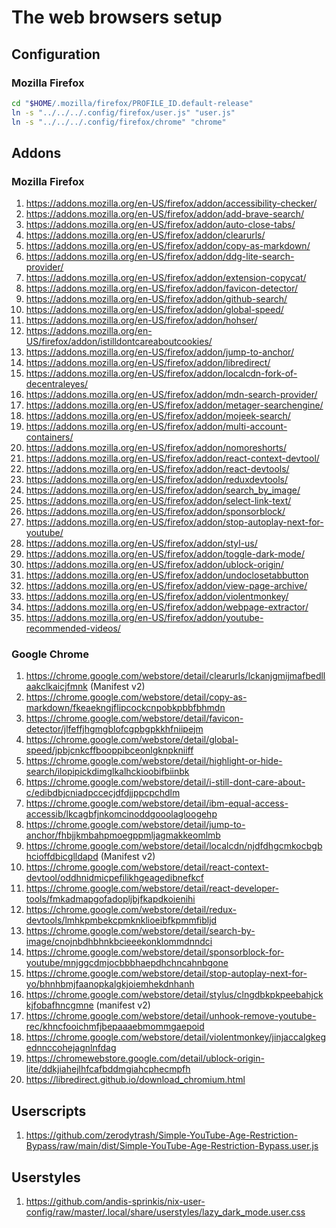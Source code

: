# The web browsers setup

## Configuration

### Mozilla Firefox

```sh
cd "$HOME/.mozilla/firefox/PROFILE_ID.default-release"
ln -s "../../../.config/firefox/user.js" "user.js"
ln -s "../../../.config/firefox/chrome" "chrome"
```

## Addons

### Mozilla Firefox

1.  https://addons.mozilla.org/en-US/firefox/addon/accessibility-checker/
1.  https://addons.mozilla.org/en-US/firefox/addon/add-brave-search/
1.  https://addons.mozilla.org/en-US/firefox/addon/auto-close-tabs/
1.  https://addons.mozilla.org/en-US/firefox/addon/clearurls/
1.  https://addons.mozilla.org/en-US/firefox/addon/copy-as-markdown/
1.  https://addons.mozilla.org/en-US/firefox/addon/ddg-lite-search-provider/
1.  https://addons.mozilla.org/en-US/firefox/addon/extension-copycat/
1.  https://addons.mozilla.org/en-US/firefox/addon/favicon-detector/
1.  https://addons.mozilla.org/en-US/firefox/addon/github-search/
1.  https://addons.mozilla.org/en-US/firefox/addon/global-speed/
1.  https://addons.mozilla.org/en-US/firefox/addon/hohser/
1.  https://addons.mozilla.org/en-US/firefox/addon/istilldontcareaboutcookies/
1.  https://addons.mozilla.org/en-US/firefox/addon/jump-to-anchor/
1.  https://addons.mozilla.org/en-US/firefox/addon/libredirect/
1.  https://addons.mozilla.org/en-US/firefox/addon/localcdn-fork-of-decentraleyes/
1.  https://addons.mozilla.org/en-US/firefox/addon/mdn-search-provider/
1.  https://addons.mozilla.org/en-US/firefox/addon/metager-searchengine/
1.  https://addons.mozilla.org/en-US/firefox/addon/mojeek-search/
1.  https://addons.mozilla.org/en-US/firefox/addon/multi-account-containers/
1.  https://addons.mozilla.org/en-US/firefox/addon/nomoreshorts/
1.  https://addons.mozilla.org/en-US/firefox/addon/react-context-devtool/
1.  https://addons.mozilla.org/en-US/firefox/addon/react-devtools/
1.  https://addons.mozilla.org/en-US/firefox/addon/reduxdevtools/
1.  https://addons.mozilla.org/en-US/firefox/addon/search_by_image/
1.  https://addons.mozilla.org/en-US/firefox/addon/select-link-text/
1.  https://addons.mozilla.org/en-US/firefox/addon/sponsorblock/
1.  https://addons.mozilla.org/en-US/firefox/addon/stop-autoplay-next-for-youtube/
1.  https://addons.mozilla.org/en-US/firefox/addon/styl-us/
1.  https://addons.mozilla.org/en-US/firefox/addon/toggle-dark-mode/
1.  https://addons.mozilla.org/en-US/firefox/addon/ublock-origin/
1.  https://addons.mozilla.org/en-US/firefox/addon/undoclosetabbutton
1.  https://addons.mozilla.org/en-US/firefox/addon/view-page-archive/
1.  https://addons.mozilla.org/en-US/firefox/addon/violentmonkey/
1.  https://addons.mozilla.org/en-US/firefox/addon/webpage-extractor/
1.  https://addons.mozilla.org/en-US/firefox/addon/youtube-recommended-videos/

### Google Chrome

1.  https://chrome.google.com/webstore/detail/clearurls/lckanjgmijmafbedllaakclkaicjfmnk (Manifest v2)
1.  https://chrome.google.com/webstore/detail/copy-as-markdown/fkeaekngjflipcockcnpobkpbbfbhmdn
1.  https://chrome.google.com/webstore/detail/favicon-detector/jlfeffjhgmgblofcgpbgpkkhfniipejm
1.  https://chrome.google.com/webstore/detail/global-speed/jpbjcnkcffbooppibceonlgknpkniiff
1.  https://chrome.google.com/webstore/detail/highlight-or-hide-search/ilopipickdimglkalhckioobifbiinbk
1.  https://chrome.google.com/webstore/detail/i-still-dont-care-about-c/edibdbjcniadpccecjdfdjjppcpchdlm
1.  https://chrome.google.com/webstore/detail/ibm-equal-access-accessib/lkcagbfjnkomcinoddgooolagloogehp
1.  https://chrome.google.com/webstore/detail/jump-to-anchor/fhbjjkmbahpmoegppmljagmakkeomlmb
1.  https://chrome.google.com/webstore/detail/localcdn/njdfdhgcmkocbgbhcioffdbicglldapd (Manifest v2)
1.  https://chrome.google.com/webstore/detail/react-context-devtool/oddhnidmicpefilikhgeagedibnefkcf
1.  https://chrome.google.com/webstore/detail/react-developer-tools/fmkadmapgofadopljbjfkapdkoienihi
1.  https://chrome.google.com/webstore/detail/redux-devtools/lmhkpmbekcpmknklioeibfkpmmfibljd
1.  https://chrome.google.com/webstore/detail/search-by-image/cnojnbdhbhnkbcieeekonklommdnndci
1.  https://chrome.google.com/webstore/detail/sponsorblock-for-youtube/mnjggcdmjocbbbhaepdhchncahnbgone
1.  https://chrome.google.com/webstore/detail/stop-autoplay-next-for-yo/bhnhbmjfaanopkalgkjoiemhekdnhanh
1.  https://chrome.google.com/webstore/detail/stylus/clngdbkpkpeebahjckkjfobafhncgmne (manifest v2)
1.  https://chrome.google.com/webstore/detail/unhook-remove-youtube-rec/khncfooichmfjbepaaaebmommgaepoid
1.  https://chrome.google.com/webstore/detail/violentmonkey/jinjaccalgkegednnccohejagnlnfdag
1.  https://chromewebstore.google.com/detail/ublock-origin-lite/ddkjiahejlhfcafbddmgiahcphecmpfh
1.  https://libredirect.github.io/download_chromium.html

## Userscripts

1.  https://github.com/zerodytrash/Simple-YouTube-Age-Restriction-Bypass/raw/main/dist/Simple-YouTube-Age-Restriction-Bypass.user.js

## Userstyles

1.  https://github.com/andis-sprinkis/nix-user-config/raw/master/.local/share/userstyles/lazy_dark_mode.user.css
